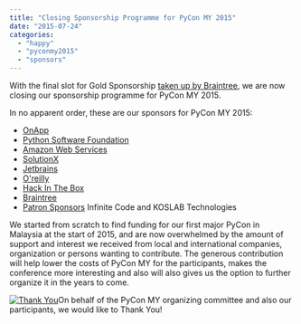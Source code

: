 ```yaml
---
title: "Closing Sponsorship Programme for PyCon MY 2015"
date: "2015-07-24"
categories:
  - "happy"
  - "pyconmy2015"
  - "sponsors"
---
```


With the final slot for Gold Sponsorship [taken up by Braintree](https://pyconmy.wordpress.com/2015/07/24/announcing-our-gold-sponsor-for-pycon-my-2015-braintree/), we are now closing our sponsorship programme for PyCon MY 2015.

In no apparent order, these are our sponsors for PyCon MY 2015:

- [OnApp](https://pyconmy.wordpress.com/2015/05/28/announcing-our-platinum-sponsor-for-pycon-my-2015-onapp/)
- [Python Software Foundation](https://pyconmy.wordpress.com/2015/06/10/announcing-our-special-sponsor-for-pycon-my-2015-python-software-foundation-psf/)
- [Amazon Web Services](https://pyconmy.wordpress.com/2015/06/23/announcing-our-fb-sponsor-for-pycon-my-2015-amazon-web-services-aws/)
- [SolutionX](https://pyconmy.wordpress.com/2015/06/25/announcing-our-gold-sponsor-for-pycon-my-2015-solutionx/)
- [Jetbrains](https://pyconmy.wordpress.com/2015/06/26/jetbrains-sponsoring-100-free-discount-coupons-for-pycon-my-2015/)
- [O'reilly](https://pyconmy.wordpress.com/2015/07/02/oreilly-discounts-when-you-attend-pycon-my-2015/)
- [Hack In The Box](https://pyconmy.wordpress.com/2015/07/24/announcing-our-silver-sponsor-for-pycon-my-2015-hack-in-the-box/)
- [Braintree](https://pyconmy.wordpress.com/2015/07/24/announcing-our-gold-sponsor-for-pycon-my-2015-braintree/)
- [Patron Sponsors](http://www.pycon.my/sponsors) Infinite Code and KOSLAB Technologies

We started from scratch to find funding for our first major PyCon in Malaysia at the start of 2015, and are now overwhelmed by the amount of support and interest we received from local and international companies,  organization or persons wanting to contribute. The generous contribution will help lower the costs of PyCon MY for the participants, makes the conference more interesting and also will also gives us the option to further organize it in the years to come.

[![Thank You](/archived-images/4759535950_7bca6684c8_z.jpg)](/archived-images/4759535950_7bca6684c8_z.jpg)On behalf of the PyCon MY organizing committee and also our participants, we would like to Thank You!
